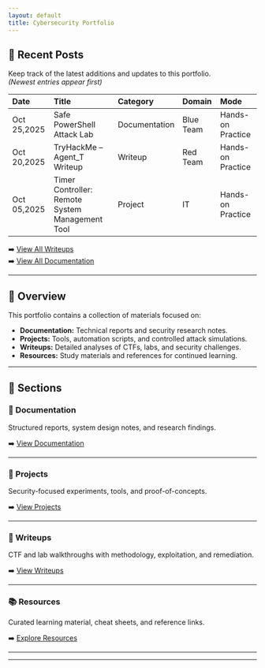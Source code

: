 ```yaml
---
layout: default
title: Cybersecurity Portfolio
---
```


## 📰 Recent Posts

Keep track of the latest additions and updates to this portfolio.  
*(Newest entries appear first)*

| Date | Title | Category | Domain | Mode |
|:-----|:------|:---------|:-------|:-----|
| Oct 25,2025 | Safe PowerShell Attack Lab | Documentation | Blue Team | Hands-on Practice |
| Oct 20,2025 | TryHackMe – Agent_T Writeup | Writeup | Red Team | Hands-on Practice |
| Oct 05,2025 | Timer Controller: Remote System Management Tool | Project | IT | Hands-on Practice |

➡️ [View All Writeups](./writeups/index.html)  
➡️ [View All Documentation](./docs/index.html)

---

## 📘 Overview

This portfolio contains a collection of materials focused on:

- **Documentation:** Technical reports and security research notes.  
- **Projects:** Tools, automation scripts, and controlled attack simulations.  
- **Writeups:** Detailed analyses of CTFs, labs, and security challenges.  
- **Resources:** Study materials and references for continued learning.

---

## 📂 Sections

### 🧠 Documentation
Structured reports, system design notes, and research findings.

➡️ [View Documentation](./docs/index.html)

---

### 🧰 Projects
Security-focused experiments, tools, and proof-of-concepts.

➡️ [View Projects](./projects/index.html)

---

### 🧩 Writeups
CTF and lab walkthroughs with methodology, exploitation, and remediation.

➡️ [View Writeups](./writeups/index.html)

---

### 📚 Resources
Curated learning material, cheat sheets, and reference links.

➡️ [Explore Resources](./resources/index.html)

---

---



